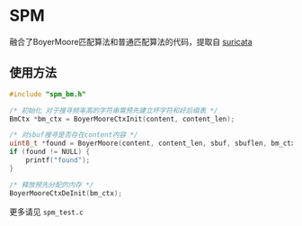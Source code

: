 # SPM
融合了BoyerMoore匹配算法和普通匹配算法的代码，提取自 [suricata](https://github.com/inliniac/suricata/blob/master/src/util-spm.h)


## 使用方法

```C
#include "spm_bm.h"

/* 初始化 对于搜寻频率高的字符串需预先建立坏字符和好后缀表 */
BmCtx *bm_ctx = BoyerMooreCtxInit(content, content_len);

/* 对sbuf搜寻是否存在content内容 */
uint8_t *found = BoyerMoore(content, content_len, sbuf, sbuflen, bm_ctx);
if (found != NULL) {
    printf("found");
}

/* 释放预先分配的内存 */
BoyerMooreCtxDeInit(bm_ctx);

```
更多请见 `spm_test.c`

